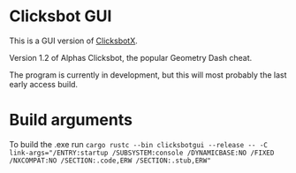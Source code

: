 # Clicksbot GUI

This is a GUI version of [ClicksbotX](https://github.com/paroxysms/clicksbotX).

Version 1.2 of Alphas Clicksbot, the popular Geometry Dash cheat.

The program is currently in development, but this will most probably the last early access build.

# Build arguments

To build the .exe run `cargo rustc --bin clicksbotgui --release -- -C link-args="/ENTRY:startup /SUBSYSTEM:console /DYNAMICBASE:NO /FIXED /NXCOMPAT:NO /SECTION:.code,ERW /SECTION:.stub,ERW"`
